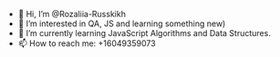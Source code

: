 - 👋 Hi, I’m @Rozaliia-Russkikh
- 👀 I’m interested in QA, JS and learning something new) 
- 🌱 I’m currently learning JavaScript Algorithms and Data Structures.
- 📫 How to reach me: +16049359073

<!---
Rozaliia-Russkikh/Rozaliia-Russkikh is a ✨ special ✨ repository because its `README.md` (this file) appears on your GitHub profile.
You can click the Preview link to take a look at your changes.
--->
